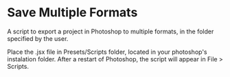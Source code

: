 # Save Multiple Formats
A script to export a project in Photoshop to multiple formats, in the folder specified by the user.

Place the .jsx file in Presets/Scripts folder, located in your photoshop's instalation folder.
After a restart of Photoshop, the script will appear in File > Scripts.
